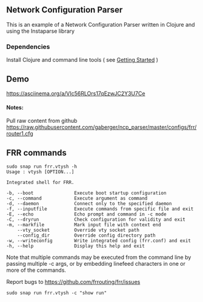 ## Network Configuration Parser
This is an example of a Network Configuration Parser written in Clojure and using the Instaparse library

### Dependencies
Install Clojure and command line tools ( see [Getting Started](https://clojure.org/guides/getting_started) )

## Demo
https://asciinema.org/a/VIc56RLOrs17qEzwJC2Y3U7Ce


#### Notes:

Pull raw content from github
https://raw.githubusercontent.com/gaberger/ncp_parser/master/configs/frr/router1.cfg


## FRR commands

```
sudo snap run frr.vtysh -h
Usage : vtysh [OPTION...]

Integrated shell for FRR.

-b, --boot               Execute boot startup configuration
-c, --command            Execute argument as command
-d, --daemon             Connect only to the specified daemon
-f, --inputfile          Execute commands from specific file and exit
-E, --echo               Echo prompt and command in -c mode
-C, --dryrun             Check configuration for validity and exit
-m, --markfile           Mark input file with context end
    --vty_socket         Override vty socket path
    --config_dir         Override config directory path
-w, --writeconfig        Write integrated config (frr.conf) and exit
-h, --help               Display this help and exit
```

Note that multiple commands may be executed from the command
line by passing multiple -c args, or by embedding linefeed
characters in one or more of the commands.

Report bugs to https://github.com/frrouting/frr/issues

```sudo snap run frr.vtysh -c "show run"```
